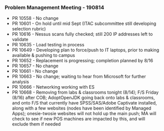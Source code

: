 ### Problem Management Meeting - 190814

* PR 10558 - No change
* PR 10601 - On hold until mid Sept (ITAC subcommittee still developing selection rubric)
* PR 10616 - Nessus scans fully checked; still 200 IP addresses left to validate
* PR 10635 - Load testing in process
* PR 10649 - Developing plan to force/push to IT laptops, prior to making available & pushing to campus
* PR 10652 - Replacement is progressing; completion planned by 8/16
* PR 10657 - No change
* PR 10661 - No change
* PR 10663 - No change; waiting to hear from Microsoft for further analysis
* PR 10666 - Networking working with ES
* PR 10668 - Removing from labs & classrooms tonight (8/14); F/S Friday (8/16) after COB; AdoptOpenJDK going back onto labs & classrooms, and onto F/S that currently have SPSS/SAS/Adobe Captivate installed, along with a few websites (nodes have been identified by Managed Apps); onesie-twosie websites will not hold up the main push; MA will check to see if new POS machines are impacted by this, and will exclude them if needed 